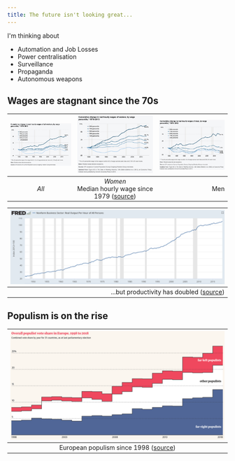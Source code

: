 ```yaml
---
title: The future isn't looking great...
---
```


I'm thinking about

- Automation and Job Losses
- Power centralisation
- Surveillance
- Propaganda
- Autonomous weapons

## Wages are stagnant since the 70s

| ![](pessimism.assets/image-20181124172230526.png) |      ![](pessimism.assets/image-20181124172726707.png)       | ![](pessimism.assets/image-20181124172810338.png) |
| :-----------------------------------------------: | :----------------------------------------------------------: | ------------------------------------------------: |
|                       *All*                       | *Women*<br />Median hourly wage since 1979 ([source](https://www.epi.org/files/pdf/why-americas-workers-need-faster-wage-growth.pdf)) |                                               Men |

| ![image-20181125175044276](pessimism.assets/image-20181125175044276-3186244.png) |
| -----------------------------------------------------------: |
| ...but productivity has doubled ([source](https://fred.stlouisfed.org/series/OPHNFB)) |

## Populism is on the rise

| ![image-20181125174048357](pessimism.assets/image-20181125174048357-3185648.png) |
| :----------------------------------------------------------: |
| European populism since 1998 ([source](https://www.theguardian.com/world/ng-interactive/2018/nov/20/revealed-one-in-four-europeans-vote-populist)) |

